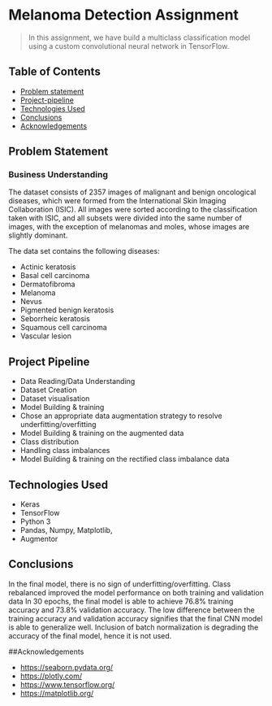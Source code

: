 # Melanoma Detection Assignment
> In this assignment, we have build a multiclass classification model using a custom convolutional neural network in TensorFlow. 


## Table of Contents
* [Problem statement](#problem-statement)
* [Project-pipeline](#project-pipeline)
* [Technologies Used](#technologies-used)
* [Conclusions](#conclusions)
* [Acknowledgements](#Acknowledgements)


## Problem Statement

### Business Understanding

The dataset consists of 2357 images of malignant and benign oncological diseases, which were formed from the International Skin Imaging Collaboration (ISIC). All images were sorted according to the classification taken with ISIC, and all subsets were divided into the same number of images, with the exception of melanomas and moles, whose images are slightly dominant.

The data set contains the following diseases:

- Actinic keratosis
- Basal cell carcinoma
- Dermatofibroma
- Melanoma
- Nevus
- Pigmented benign keratosis
- Seborrheic keratosis
- Squamous cell carcinoma
- Vascular lesion


## Project Pipeline
- Data Reading/Data Understanding
- Dataset Creation
- Dataset visualisation
- Model Building & training 
- Chose an appropriate data augmentation strategy to resolve underfitting/overfitting
- Model Building & training on the augmented data
- Class distribution
- Handling class imbalances
- Model Building & training on the rectified class imbalance data


## Technologies Used
- Keras
- TensorFlow
- Python 3
- Pandas, Numpy, Matplotlib,
- Augmentor


## Conclusions

In the final model, there is no sign of underfitting/overfitting.
Class rebalanced improved the model performance on both training and validation data
In 30 epochs, the final model is able to achieve 76.8% training accuracy and 73.8% validation accuracy.
The low difference between the training accuracy and validation accuracy signifies that the final CNN model is able to generalize well.
Inclusion of batch normalization is degrading the accuracy of the final model, hence it is not used.

##Acknowledgements
- https://seaborn.pydata.org/
- https://plotly.com/
- https://www.tensorflow.org/
- https://matplotlib.org/
    
    






